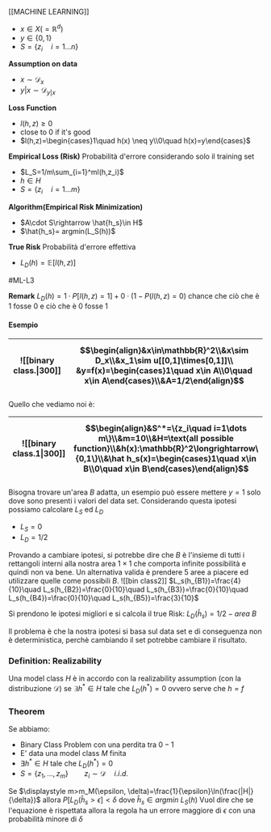 [[MACHINE LEARNING]]
- $x \in X (= \mathbb{R}^d)$
- $y\in \{0,1\}$
- $S=\{z_i\quad i=1 ... n\}$ 

**Assumption on data**
- $x\sim \mathcal{D}_x$ 
- $y|x \sim \mathcal{D}_{y|x}$ 

**Loss Function**
- $l(h,z)\geq 0$
- close to $0$ if it's good
- $l(h,z)=\begin{cases}1\quad h(x) \neq y\\0\quad h(x)=y\end{cases}$ 

**Empirical Loss (Risk)**
Probabilità d'errore considerando solo il training set
- $L_S=1/m\sum_{i=1}^ml(h,z_i)$ 
- $h \in H$
- $S= \{z_i\quad i=1 ...m\}$

**Algorithm(Empirical Risk Minimization)**
- $A\cdot S\rightarrow \hat{h_s}\in H$ 
- $\hat{h_s}= argmin(L_S(h))$

**True Risk**
Probabilità d'errore effettiva
- $L_D(h) =\mathbb{E}[l(h,z)]$ 

#ML-L3

**Remark**
$L_D(h)= 1\cdot P[l(h,z)=1]+0\cdot(1-P(l(h,z)=0)$ 
chance che ciò che è 1 fosse 0 e ciò che è 0 fosse 1

#### Esempio

| ![[binary class.\|300]] | $$\begin{align}&x\in\mathbb{R}^2\\&x\sim D_x\\&x_1\sim u[[0,1]\times[0,1]]\\ &y=f(x)=\begin{cases}1\quad x\in A\\0\quad x\in A\end{cases}\\&A=1/2\end{align}$$ |
| ----------------------- | -------------------------------------------------------------------------------------------------------------------------------------------------------------- |
Quello che vediamo noi è:

| ![[binary class.1\|300]] | $$\begin{align}&S^*=\{z_i\quad i=1\dots m\}\\&m=10\\&H=\text{all possible function}\\&h(x):\mathbb{R}^2\longrightarrow\{0,1\}\\&\hat h_s(x)=\begin{cases}1\quad x\in B\\0\quad x\in B\end{cases}\end{align}$$ |
| ------------------------ | ------------------------------------------------------------------------------------------------------------------------------------------------------------------------------------------------------------- |
Bisogna trovare un'area $B$ adatta, un esempio può essere mettere  $y=1$  solo dove sono presenti i valori del data set.
Considerando questa ipotesi possiamo calcolare $L_S$ ed $L_D$ 
- $L_S=0$
- $L_D=1/2$ 

Provando a cambiare ipotesi, si potrebbe dire che $B$ è l'insieme di tutti i rettangoli interni alla nostra area $1\times 1$ che comporta infinite possibilità e quindi non va bene.
Un alternativa valida è prendere 5 aree a piacere ed utilizzare quelle come possibili $B$. 
![[bin class2]]
$L_s(h_{B1})=\frac{4}{10}\quad L_s(h_{B2})=\frac{0}{10}\quad L_s(h_{B3})=\frac{0}{10}\quad L_s(h_{B4})=\frac{0}{10}\quad L_s(h_{B5})=\frac{3}{10}$

Si prendono le ipotesi migliori e si calcola il true Risk:
$L_D(\hat h_s)=1/2 - area\ B$  

Il problema è che la nostra ipotesi si basa sul data set e di conseguenza non è deterministica, perchè cambiando il set potrebbe cambiare il risultato.

### Definition: Realizability
Una model class $H$ è in accordo con la realizability assumption (con la distribuzione $\mathcal D$) se 
$\exists h^*\in H \text{ tale che }L_D(h^*)=0$  ovvero serve che $h=f$ 

### Theorem
Se abbiamo:
- Binary Class Problem con una perdita tra $0-1$ 
- E' data una model class $M$ finita
- $\exists h^*\in H \text{ tale che }L_D(h^*)=0$
- $S=\{z_1,...,z_m\}\qquad z_i\sim \mathcal{D}\quad i.i.d.$  

Se $\displaystyle m>m_M(\epsilon, \delta)=\frac{1}{\epsilon}\ln(\frac{|H|}{\delta})$ 
allora $P[L_D(\hat h_s >\epsilon ]<\delta$ 
dove $\hat h_s\in argmin\ L_S(h)$ 
	Vuol dire che se l'equazione è rispettata  allora la regola ha un errore maggiore di $\epsilon$ con una probabilità minore di $\delta$
